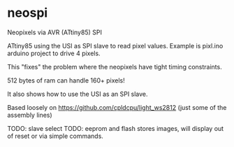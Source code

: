 neospi
======

Neopixels via AVR (ATtiny85) SPI

ATtiny85 using the USI as SPI slave to read pixel values.  Example is pixl.ino arduino project to drive 4 pixels.

This "fixes" the problem where the neopixels have tight timing constraints.

512 bytes of ram can handle 160+ pixels!

It also shows how to use the USI as an SPI slave.

Based loosely on https://github.com/cpldcpu/light_ws2812 (just some of the assembly lines)

TODO: slave select
TODO: eeprom and flash stores images, will display out of reset or via simple commands.
